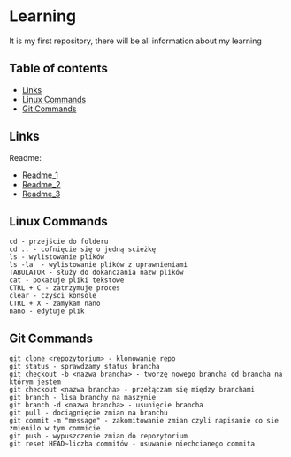# Learning
It is my first repository, there will be all information about my learning

## Table of contents
* [Links](#links)
* [Linux Commands](#linux-commands)
* [Git Commands](#git-commands)


## Links
Readme:
* [Readme_1](https://www.makeareadme.com/)
* [Readme_2](https://bulldogjob.pl/readme/how-to-write-a-good-readme-for-your-github-project)
* [Readme_3](https://coding-boot-camp.github.io/full-stack/github/professional-readme-guide/)


## Linux Commands
```
cd - przejście do folderu
cd .. - cofnięcie się o jedną scieżkę
ls - wylistowanie plików
ls -la  - wylistowanie plików z uprawnieniami
TABULATOR - służy do dokańczania nazw plików
cat - pokazuje pliki tekstowe
CTRL + C - zatrzymuje proces
clear - czyści konsole
CTRL + X - zamykam nano
nano - edytuje plik
```

## Git Commands
```
git clone <repozytorium> - klonowanie repo
git status - sprawdzamy status brancha
git checkout -b <nazwa brancha> - tworzę nowego brancha od brancha na którym jestem
git checkout <nazwa brancha> - przełączam się między branchami
git branch - lisa branchy na maszynie
git branch -d <nazwa brancha> - usunięcie brancha
git pull - dociągnięcie zmian na branchu
git commit -m "message" - zakomitowanie zmian czyli napisanie co sie zmienilo w tym commicie
git push - wypuszczenie zmian do repozytorium
git reset HEAD~liczba commitów - usuwanie niechcianego commita
```